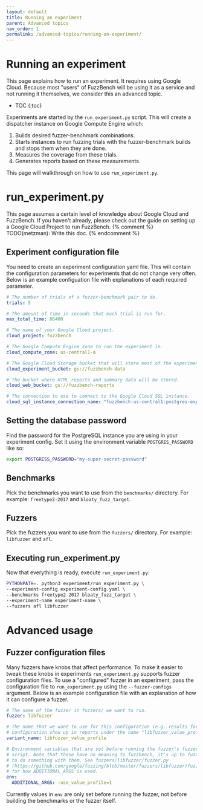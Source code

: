 ```yaml
---
layout: default
title: Running an experiment
parent: Advanced topics
nav_order: 1
permalink: /advanced-topics/running-an-experiment/
---
```


# Running an experiment

This page explains how to run an experiment. It requires using Google Cloud.
Because most "users" of FuzzBench will be using it as a service and not running
it themselves, we consider this an advanced topic.

- TOC
{:toc}

Experiments are started by the `run_experiment.py` script. This will create a
dispatcher instance on Google Compute Engine which:
1. Builds desired fuzzer-benchmark combinations.
1. Starts instances to run fuzzing trials with the fuzzer-benchmark
   builds and stops them when they are done.
1. Measures the coverage from these trials.
1. Generates reports based on these measurements.

This page will walkthrough on how to use `run_experiment.py`.

# run_experiment.py

This page assumes a certain level of knowledge about Google Cloud and FuzzBench.
If you haven't already, please check out the guide on setting up a Google Cloud
Project to run FuzzBench.
{% comment %}
TODO(metzman): Write this doc.
{% endcomment %}

## Experiment configuration file

You need to create an experiment configuration yaml file.
This will contain the configuration parameters for experiments that do not
change very often.
Below is an example configuation file with explanations of each required
parameter.

```yaml
# The number of trials of a fuzzer-benchmark pair to do.
trials: 5

# The amount of time in seconds that each trial is run for.
max_total_time: 86400

# The name of your Google Cloud project.
cloud_project: fuzzbench

# The Google Compute Engine zone to run the experiment in.
cloud_compute_zone: us-central1-a

# The Google Cloud Storage bucket that will store most of the experiment data.
cloud_experiment_bucket: gs://fuzzbench-data

# The bucket where HTML reports and summary data will be stored.
cloud_web_bucket: gs://fuzzbench-reports

# The connection to use to connect to the Google Cloud SQL instance.
cloud_sql_instance_connection_name: "fuzzbench:us-central1:postgres-experiment-db=tcp:5432"
```
## Setting the database password

Find the password for the PostgreSQL instance you are using in your
experiment config.
Set it using the environment variable `POSTGRES_PASSWORD` like so:

```bash
export POSTGRESS_PASSWORD="my-super-secret-password"
```

## Benchmarks
Pick the benchmarks you want to use from the `benchmarks/` directory.
For example: `freetype2-2017` and `bloaty_fuzz_target`.

## Fuzzers
Pick the fuzzers you want to use from the `fuzzers/` directory.
For example: `libfuzzer` and `afl`.

## Executing run_experiment.py
Now that everything is ready, execute `run_experiment.py`:

```bash
PYTHONPATH=. python3 experiment/run_experiment.py \
--experiment-config experiment-config.yaml \
--benchmarks freetype2-2017 bloaty_fuzz_target \
--experiment-name experiment-name \
--fuzzers afl libfuzzer
```

# Advanced usage

## Fuzzer configuration files

Many fuzzers have knobs that affect performance. To make it easier to tweak
these knobs in experiments `run_experiment.py` supports fuzzer configuration
files.
To use a "configured" fuzzer in an experiment, pass the configuration file to
`run_experiment.py` using the `--fuzzer-configs` argument. Below is an example
configuration file with an explanation of how it can configure a fuzzer.

```yaml
# The name of the fuzzer in fuzzers/ we want to run.
fuzzer: libfuzzer

# The name that we want to use for this configuration (e.g. results for this
# configuration show up in reports under the name "libfuzzer_value_profile")
variant_name: libfuzzer_value_profile

# Environment variables that are set before running the fuzzer's fuzzer.py
# script. Note that these have no meaning to fuzzbench, it's up to fuzzer.py
# to do something with them. See fuzzers/libfuzzer/fuzzer.py
# (https://github.com/google/fuzzing/blob/master/fuzzers/libfuzzer/fuzzer.py)
# for how ADDITIONAL_ARGS is used.
env:
  ADDITIONAL_ARGS: -use_value_profile=1

```

Currently values in `env` are only set before running the fuzzer, not before
building the benchmarks or the fuzzer itself.
